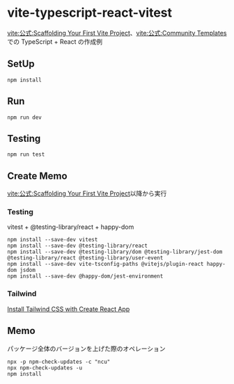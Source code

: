 # vite-typescript-react-vitest

[vite:公式:Scaffolding Your First Vite Project](https://vitejs.dev/guide/#scaffolding-your-first-vite-project)、[vite:公式:Community Templates](https://vitejs.dev/guide/#community-templates)での TypeScript + React の作成例

## SetUp

```
npm install
```

## Run

```
npm run dev
```

## Testing

```
npm run test
```

## Create Memo

[vite:公式:Scaffolding Your First Vite Project](https://vitejs.dev/guide/#scaffolding-your-first-vite-project)以降から実行

### Testing

vitest + @testing-library/react + happy-dom

```
npm install --save-dev vitest
npm install --save-dev @testing-library/react
npm install --save-dev @testing-library/dom @testing-library/jest-dom @testing-library/react @testing-library/user-event
npm install --save-dev vite-tsconfig-paths @vitejs/plugin-react happy-dom jsdom
npm install --save-dev @happy-dom/jest-environment
```

### Tailwind

[Install Tailwind CSS with Create React App](https://tailwindcss.com/docs/guides/create-react-app)

## Memo

パッケージ全体のバージョンを上げた際のオペレーション

```
npx -p npm-check-updates -c "ncu"
npx npm-check-updates -u
npm install
```
